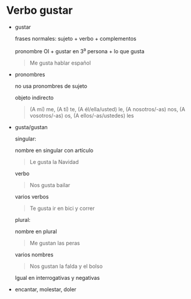 # Verbo gustar

- gustar

  frases normales: sujeto + verbo + complementos

  pronombre OI + gustar en 3<sup>a</sup> persona + lo que gusta

  > Me gusta hablar español

- pronombres

  no usa pronombres de sujeto

  objeto indirecto

  > (A mí) me, (A tí) te, (A él/ella/usted) le, (A nosotros/-as) nos, (A vosotros/-as) os, (A ellos/-as/ustedes) les

- gusta/gustan

  singular:

  nombre en singular con artículo

  > Le gusta la Navidad

  verbo

  > Nos gusta bailar

  varios verbos

  > Te gusta ir en bici y correr

  plural:

  nombre en plural

  > Me gustan las peras

  varios nombres

  > Nos gustan la falda y el bolso

  Igual en interrogativas y negativas

- encantar, molestar, doler
